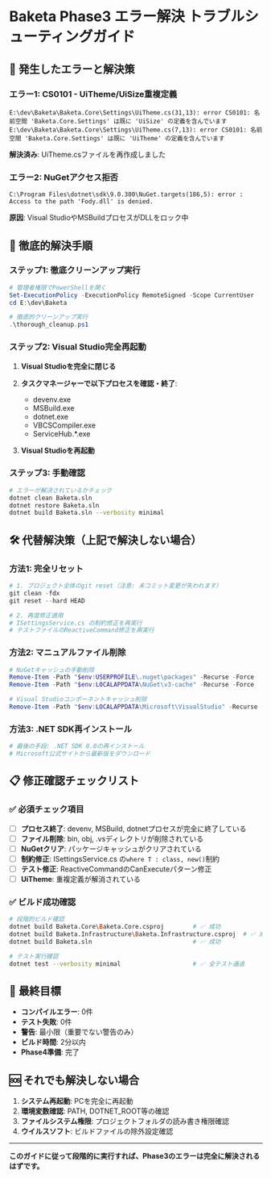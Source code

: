 # Baketa Phase3 エラー解決 トラブルシューティングガイド

## 🚨 発生したエラーと解決策

### エラー1: CS0101 - UiTheme/UiSize重複定義
```
E:\dev\Baketa\Baketa.Core\Settings\UiTheme.cs(31,13): error CS0101: 名前空間 'Baketa.Core.Settings' は既に 'UiSize' の定義を含んでいます
E:\dev\Baketa\Baketa.Core\Settings\UiTheme.cs(7,13): error CS0101: 名前空間 'Baketa.Core.Settings' は既に 'UiTheme' の定義を含んでいます
```

**解決済み**: UiTheme.csファイルを再作成しました

### エラー2: NuGetアクセス拒否
```
C:\Program Files\dotnet\sdk\9.0.300\NuGet.targets(186,5): error : Access to the path 'Fody.dll' is denied.
```

**原因**: Visual StudioやMSBuildプロセスがDLLをロック中

## 🔧 徹底的解決手順

### ステップ1: 徹底クリーンアップ実行

```powershell
# 管理者権限でPowerShellを開く
Set-ExecutionPolicy -ExecutionPolicy RemoteSigned -Scope CurrentUser
cd E:\dev\Baketa

# 徹底的クリーンアップ実行
.\thorough_cleanup.ps1
```

### ステップ2: Visual Studio完全再起動

1. **Visual Studioを完全に閉じる**
2. **タスクマネージャーで以下プロセスを確認・終了**:
   - devenv.exe
   - MSBuild.exe  
   - dotnet.exe
   - VBCSCompiler.exe
   - ServiceHub.*.exe

3. **Visual Studioを再起動**

### ステップ3: 手動確認

```bash
# エラーが解決されているかチェック
dotnet clean Baketa.sln
dotnet restore Baketa.sln
dotnet build Baketa.sln --verbosity minimal
```

## 🛠️ 代替解決策（上記で解決しない場合）

### 方法1: 完全リセット

```powershell
# 1. プロジェクト全体のgit reset（注意: 未コミット変更が失われます）
git clean -fdx
git reset --hard HEAD

# 2. 再度修正適用
# ISettingsService.cs の制約修正を再実行
# テストファイルのReactiveCommand修正を再実行
```

### 方法2: マニュアルファイル削除

```powershell
# NuGetキャッシュの手動削除
Remove-Item -Path "$env:USERPROFILE\.nuget\packages" -Recurse -Force
Remove-Item -Path "$env:LOCALAPPDATA\NuGet\v3-cache" -Recurse -Force

# Visual Studioコンポーネントキャッシュ削除
Remove-Item -Path "$env:LOCALAPPDATA\Microsoft\VisualStudio" -Recurse -Force
```

### 方法3: .NET SDK再インストール

```bash
# 最後の手段: .NET SDK 8.0の再インストール
# Microsoft公式サイトから最新版をダウンロード
```

## 📋 修正確認チェックリスト

### ✅ 必須チェック項目

- [ ] **プロセス終了**: devenv, MSBuild, dotnetプロセスが完全に終了している
- [ ] **ファイル削除**: bin, obj, .vsディレクトリが削除されている  
- [ ] **NuGetクリア**: パッケージキャッシュがクリアされている
- [ ] **制約修正**: ISettingsService.cs の`where T : class, new()`制約
- [ ] **テスト修正**: ReactiveCommandのCanExecuteパターン修正
- [ ] **UiTheme**: 重複定義が解消されている

### ✅ ビルド成功確認

```bash
# 段階的ビルド確認
dotnet build Baketa.Core\Baketa.Core.csproj        # ✅ 成功
dotnet build Baketa.Infrastructure\Baketa.Infrastructure.csproj  # ✅ 成功  
dotnet build Baketa.sln                            # ✅ 成功

# テスト実行確認
dotnet test --verbosity minimal                    # ✅ 全テスト通過
```

## 🎯 最終目標

- **コンパイルエラー**: 0件
- **テスト失敗**: 0件
- **警告**: 最小限（重要でない警告のみ）
- **ビルド時間**: 2分以内
- **Phase4準備**: 完了

## 🆘 それでも解決しない場合

1. **システム再起動**: PCを完全に再起動
2. **環境変数確認**: PATH, DOTNET_ROOT等の確認
3. **ファイルシステム権限**: プロジェクトフォルダの読み書き権限確認
4. **ウイルスソフト**: ビルドファイルの除外設定確認

---

**このガイドに従って段階的に実行すれば、Phase3のエラーは完全に解決されるはずです。**
